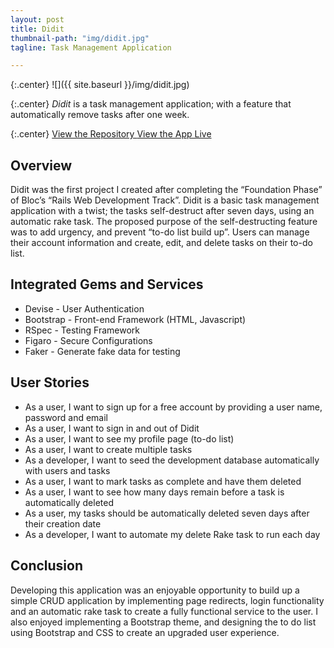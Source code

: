 ```yaml
---
layout: post
title: Didit
thumbnail-path: "img/didit.jpg"
tagline: Task Management Application

---
```

{:.center}
![]({{ site.baseurl }}/img/didit.jpg)

{:.center}
_Didit_ is a task management application; with a feature that automatically remove tasks after one week. 

{:.center}
<a href="https://github.com/comfortcode/didit" target="_blank" class="button">View the Repository
  <i class="fa fa-fw fa-github"></i>
</a>
<a href="https://didit-app.herokuapp.com/" target="_blank" class="button">View the App Live
  <i class="fa fa-fw fa-external-link-square"></i>
</a>

## Overview
Didit was the first project I created after completing the “Foundation Phase” of Bloc’s “Rails Web Development Track”. Didit is a basic task management application with a twist; the tasks self-destruct after seven days, using an automatic rake task. The proposed purpose of the self-destructing feature was to add urgency, and prevent “to-do list build up”. Users can manage their account information and create, edit, and delete tasks on their to-do list.
  
## Integrated Gems and Services
* Devise - User Authentication
* Bootstrap - Front-end Framework (HTML, Javascript)
* RSpec - Testing Framework
* Figaro - Secure Configurations
* Faker - Generate fake data for testing

## User Stories
* As a user, I want to sign up for a free account by providing a user name, password and email
* As a user, I want to sign in and out of Didit
* As a user, I want to see my profile page (to-do list)
* As a user, I want to create multiple tasks
* As a developer, I want to seed the development database automatically with users and tasks
* As a user, I want to mark tasks as complete and have them deleted
* As a user, I want to see how many days remain before a task is automatically deleted	
* As a user, my tasks should be automatically deleted seven days after their creation date
* As a developer, I want to automate my delete Rake task to run each day

## Conclusion
Developing this application was an enjoyable opportunity to build up a simple CRUD application by implementing page redirects, login functionality and an automatic rake task to create a fully functional service to the user. I also enjoyed implementing a Bootstrap theme, and designing the to do list using Bootstrap and CSS to create an upgraded user experience. 